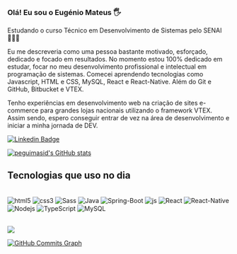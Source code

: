 
### Olá! Eu sou o Eugénio Mateus 🖐️

Estudando o curso Técnico em Desenvolvimento de Sistemas pelo SENAI 🧑🏿‍🎓

Eu me descreveria como uma pessoa bastante motivado, esforçado, dedicado e focado em resultados. No momento estou 100% dedicado em estudar, focar no meu desenvolvimento profissional e intelectual em programação de sistemas. Comecei aprendendo tecnologias como Javascript, HTML e CSS, MySQL, React e React-Native. Além do Git e GitHub, Bitbucket e VTEX.

Tenho experiências em desenvolvimento web na criação de sites e-commerce para grandes lojas nacionais utilizando o framework VTEX. Assim sendo, espero conseguir entrar de vez na área de desenvolvimento e iniciar a minha jornada de DEV.


[![Linkedin Badge](https://img.shields.io/badge/-LinkedIn-blue?style=flat-square&logo=Linkedin&logoColor=white&link=https://https://www.linkedin.com/in/eug%C3%A9nio-mateus-5610ba223/)](https://www.linkedin.com/in/eug%C3%A9nio-mateus-5610ba223/)

<a href="http://www.github.com/peguimasid"><img src="https://github-readme-stats-peguimasid.vercel.app/api?username=EuGenio00&show_icons=true&hide=&count_private=true&title_color=3382ed&text_color=ffffff&icon_color=3382ed&bg_color=171717&hide_border=true&show_icons=true" alt="peguimasid's GitHub stats" /></a>

## Tecnologias que uso no dia 


<div style="display: inline_block"><br/>
<img align="center" alt="html5" src="https://img.shields.io/badge/HTML5-E34F26?style=for-the-badge&logo=html5&logoColor=white" />
<img align="center" alt="css3" src="https://img.shields.io/badge/CSS3-1572B6?style=for-the-badge&logo=css3&logoColor=white" />
<img align="center" alt="Sass" src="https://img.shields.io/badge/Sass-CC6699?style=for-the-badge&logo=sass&logoColor=white" />
<img align="center" alt="Java" src="https://img.shields.io/badge/Java-ED8B00?style=for-the-badge&logo=openjdk&logoColor=white" />
<img align="center" alt="Spring-Boot" src="https://img.shields.io/badge/Spring-6DB33F?style=for-the-badge&logo=spring&logoColor=white" />
<img align="center" alt="js" src="https://img.shields.io/badge/JavaScript-F7DF1E?style=for-the-badge&logo=javascript&logoColor=black" />
<img align="center" alt="React" src="https://img.shields.io/badge/React-20232A?style=for-the-badge&logo=react&logoColor=61DAFB" />
<img align="center" alt="React-Native" src="https://img.shields.io/badge/React_Native-20232A?style=for-the-badge&logo=react&logoColor=61DAFB" />
<img align="center" alt="Nodejs" src="https://img.shields.io/badge/Node.js-43853D?style=for-the-badge&logo=node.js&logoColor=white" />
<img align="center" alt="TypeScript" src="https://img.shields.io/badge/TypeScript-007ACC?style=for-the-badge&logo=typescript&logoColor=white" />
<img align="center" alt="MySQL" src="https://img.shields.io/badge/MySQL-00000F?style=for-the-badge&logo=mysql&logoColor=white" />
</div><br/>


<a href="http://www.github.com/EuGenio00"><img src="https://github-readme-streak-stats.herokuapp.com/?user=EuGenio00&stroke=ffffff&background=171717&ring=3382ed&fire=3382ed&currStreakNum=ffffff&currStreakLabel=3382ed&sideNums=ffffff&sideLabels=ffffff&dates=ffffff&hide_border=true" /></a>

<a href="http://www.github.com/peguimasid"><img src="https://activity-graph.herokuapp.com/graph?username=EuGenio00&bg_color=171717&color=ffffff&line=3382ed&point=ffffff&area_color=171717&area=true&hide_border=true&custom_title=GitHub%20Commits%20Graph" alt="GitHub Commits Graph" /></a>


